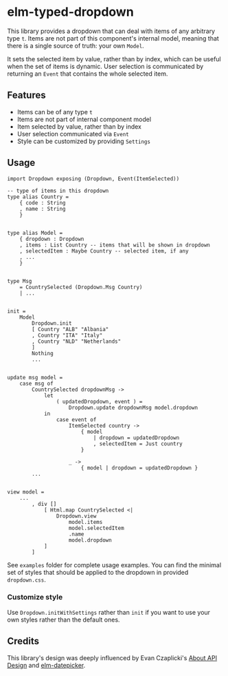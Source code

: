 # elm-typed-dropdown

This library provides a dropdown that can deal with items of any arbitrary type `t`. Items are not part of this component's internal model, meaning that there is a single source of truth: your own `Model`.

It sets the selected item by value, rather than by index, which can be useful when the set of items is dynamic. User selection is communicated by returning an `Event` that contains the whole selected item. 

## Features

- Items can be of any type `t`
- Items are not part of internal component model
- Item selected by value, rather than by index
- User selection communicated via `Event`
- Style can be customized by providing `Settings`

## Usage

```
import Dropdown exposing (Dropdown, Event(ItemSelected))

-- type of items in this dropdown
type alias Country =
    { code : String
    , name : String
    }


type alias Model =
    { dropdown : Dropdown
    , items : List Country -- items that will be shown in dropdown
    , selectedItem : Maybe Country -- selected item, if any
    , ...
    }


type Msg
    = CountrySelected (Dropdown.Msg Country)
    | ...


init =
    Model
        Dropdown.init
        [ Country "ALB" "Albania"
        , Country "ITA" "Italy"
        , Country "NLD" "Netherlands"
        ]
        Nothing
        ...


update msg model =
    case msg of
        CountrySelected dropdownMsg ->
            let
                ( updatedDropdown, event ) =
                    Dropdown.update dropdownMsg model.dropdown
            in
                case event of
                    ItemSelected country ->
                        { model
                            | dropdown = updatedDropdown
                            , selectedItem = Just country
                        }

                    _ ->
                        { model | dropdown = updatedDropdown }
        ...


view model =
    ...
        , div []
            [ Html.map CountrySelected <|
                Dropdown.view
                    model.items
                    model.selectedItem
                    .name
                    model.dropdown
            ]
        ]
```

See `examples` folder for complete usage examples. You can find the minimal set of styles that should be applied to the dropdown in provided `dropdown.css`.

### Customize style

Use `Dropdown.initWithSettings` rather than `init` if you want to use your own styles rather than the default ones.

## Credits

This library's design was deeply influenced by Evan Czaplicki's [About API Design](https://github.com/evancz/elm-sortable-table#about-api-design) and [elm-datepicker](https://github.com/elm-community/elm-datepicker).